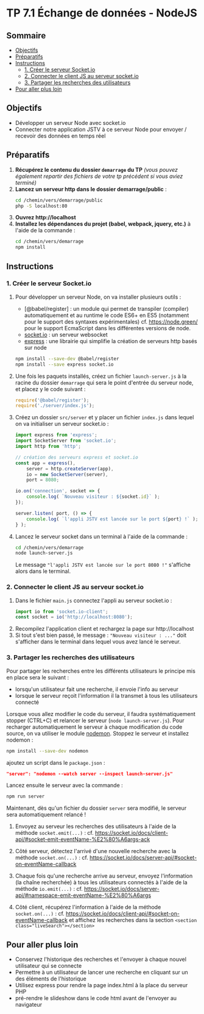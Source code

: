 # TP 7.1 Échange de données - NodeJS <!-- omit in toc -->

## Sommaire <!-- omit in toc -->
- [Objectifs](#objectifs)
- [Préparatifs](#préparatifs)
- [Instructions](#instructions)
	- [1. Créer le serveur Socket.io](#1-créer-le-serveur-socketio)
	- [2. Connecter le client JS au serveur socket.io](#2-connecter-le-client-js-au-serveur-socketio)
	- [3. Partager les recherches des utilisateurs](#3-partager-les-recherches-des-utilisateurs)
- [Pour aller plus loin](#pour-aller-plus-loin)

## Objectifs
- Développer un serveur Node avec socket.io
- Connecter notre application JSTV à ce serveur Node pour envoyer / recevoir des données en temps réel

## Préparatifs
1. **Récupérez le contenu du dossier `demarrage` du TP** *(vous pouvez également repartir des fichiers de votre tp précédent si vous aviez terminé)*
2. **Lancez un serveur http dans le dossier demarrage/public** :
	```bash
	cd /chemin/vers/demarrage/public
	php -S localhost:80
	```
3. **Ouvrez http://localhost**
4. **Installez les dépendances du projet (babel, webpack, jquery, etc.)** à l'aide de la commande :
	```bash
	cd /chemin/vers/demarrage
	npm install
	```

## Instructions
### 1. Créer le serveur Socket.io
1. Pour développer un serveur Node, on va installer plusieurs outils :
	- [@babel/register] : un module qui permet de transpiler (compiler) automatiquement et au runtime le code ES6+ en ES5 (notamment pour le support des syntaxes expérimentales) cf. https://node.green/ pour le support EcmaScript dans les différentes versions de node.
	- [socket.io](https://socket.io/) : un serveur websocket
	- [express](https://expressjs.com/) : une librairie qui simplifie la création de serveurs http basés sur node

	```bash
	npm install --save-dev @babel/register
	npm install --save express socket.io
	```

2. Une fois les paquets installés, créez un fichier `launch-server.js` à la racine du dossier `demarrage` qui sera le point d'entrée du serveur node, et placez y le code suivant :
	```js
	require('@babel/register');
	require('./server/index.js');
	```

3. Créez un dossier `src/server` et y placer un fichier `index.js` dans lequel on va initialiser un serveur socket.io :
	```js
	import express from 'express';
	import SocketServer from 'socket.io';
	import http from 'http';

	// création des serveurs express et socket.io
	const app = express(),
		server = http.createServer(app),
		io = new SocketServer(server),
		port = 8080;

	io.on('connection', socket => {
		console.log( `Nouveau visiteur : ${socket.id}` );
	});

	server.listen( port, () => {
		console.log( `l'appli JSTV est lancée sur le port ${port} !` );
	} );
	```

4. Lancez le serveur socket dans un terminal à l'aide de la commande :
	```bash
	cd /chemin/vers/demarrage
	node launch-server.js
	```
	Le message `"l'appli JSTV est lancée sur le port 8080 !"` s'affiche alors dans le terminal.

### 2. Connecter le client JS au serveur socket.io
1. Dans le fichier `main.js` connectez l'appli au serveur socket.io :
	```js
	import io from 'socket.io-client';
	const socket = io('http://localhost:8080');
	```
2. Recompilez l'application client et rechargez la page sur http://localhost
3. Si tout s'est bien passé, le message : `"Nouveau visiteur : ..."` doit s'afficher dans le terminal dans lequel vous avez lancé le serveur.

### 3. Partager les recherches des utilisateurs
Pour partager les recherches entre les différents utilisateurs le principe mis en place sera le suivant :
- lorsqu'un utilisateur fait une recherche, il envoie l'info au serveur
- lorsque le serveur reçoit l'information il la transmet à tous les utilisateurs connecté

Lorsque vous allez modifier le code du serveur, il faudra systématiquement stopper (CTRL+C) et relancer le serveur (`node launch-server.js`). Pour recharger automatiquement le serveur à chaque modification du code source, on va utiliser le module [nodemon](https://nodemon.io/). Stoppez le serveur et installez nodemon :

```bash
npm install --save-dev nodemon
```

ajoutez un script dans le `package.json` :
```json
"server": "nodemon --watch server --inspect launch-server.js"
```

Lancez ensuite le serveur avec la commande :
```bash
npm run server
```
Maintenant, dès qu'un fichier du dossier `server` sera modifié, le serveur sera automatiquement relancé !

1. Envoyez au serveur les recherches des utilisateurs à l'aide de la méthode `socket.emit(...)` : cf. https://socket.io/docs/client-api/#socket-emit-eventName-%E2%80%A6args-ack

2. Côté serveur, détectez l'arrivé d'une nouvelle recherche avec la méthode `socket.on(...)` : cf. https://socket.io/docs/server-api/#socket-on-eventName-callback

3. Chaque fois qu'une recherche arrive au serveur, envoyez l'information (la chaîne recherchée) à tous les utilisateurs connectés à l'aide de la méthode `io.emit(...)` : cf. https://socket.io/docs/server-api/#namespace-emit-eventName-%E2%80%A6args

4. Côté client, récupérez l'information à l'aide de la méthode `socket.on(...)` : cf. https://socket.io/docs/client-api/#socket-on-eventName-callback et affichez les recherches dans la section `<section class="liveSearch"></section>`


## Pour aller plus loin
- Conservez l'historique des recherches et l'envoyer à chaque nouvel utilisateur qui se connecte
- Permettre à un utilisateur de lancer une recherche en cliquant sur un des éléments de l'historique
- Utilisez express pour rendre la page index.html à la place du serveur PHP
- pré-rendre le slideshow dans le code html avant de l'envoyer au navigateur
